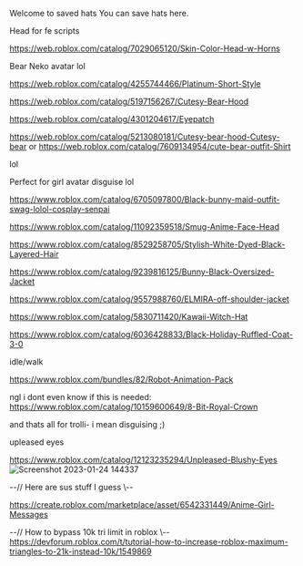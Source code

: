 Welcome to saved hats
You can save hats here.



Head for fe scripts

https://web.roblox.com/catalog/7029065120/Skin-Color-Head-w-Horns

Bear Neko avatar lol

https://web.roblox.com/catalog/4255744466/Platinum-Short-Style

https://web.roblox.com/catalog/5197156267/Cutesy-Bear-Hood

https://web.roblox.com/catalog/4301204617/Eyepatch

https://web.roblox.com/catalog/5213080181/Cutesy-bear-hood-Cutesy-bear
 or
 https://web.roblox.com/catalog/7609134954/cute-bear-outfit-Shirt
 
 lol

Perfect for girl avatar disguise lol

https://www.roblox.com/catalog/6705097800/Black-bunny-maid-outfit-swag-lolol-cosplay-senpai

https://www.roblox.com/catalog/11092359518/Smug-Anime-Face-Head

https://www.roblox.com/catalog/8529258705/Stylish-White-Dyed-Black-Layered-Hair

https://www.roblox.com/catalog/9239816125/Bunny-Black-Oversized-Jacket

https://www.roblox.com/catalog/9557988760/ELMIRA-off-shoulder-jacket

https://www.roblox.com/catalog/5830711420/Kawaii-Witch-Hat

https://www.roblox.com/catalog/6036428833/Black-Holiday-Ruffled-Coat-3-0

idle/walk

https://www.roblox.com/bundles/82/Robot-Animation-Pack

ngl i dont even know if this is needed:
https://www.roblox.com/catalog/10159600649/8-Bit-Royal-Crown

and thats all for trolli- i mean disguising ;)

upleased eyes

https://www.roblox.com/catalog/12123235294/Unpleased-Blushy-Eyes
![Screenshot 2023-01-24 144337](https://user-images.githubusercontent.com/97831592/214228369-6342ce9c-7589-4491-ac0c-4d122457ce28.png)



--// Here are sus stuff I guess \\--

https://create.roblox.com/marketplace/asset/6542331449/Anime-Girl-Messages

--// How to bypass 10k tri limit in roblox \\--
https://devforum.roblox.com/t/tutorial-how-to-increase-roblox-maximum-triangles-to-21k-instead-10k/1549869
